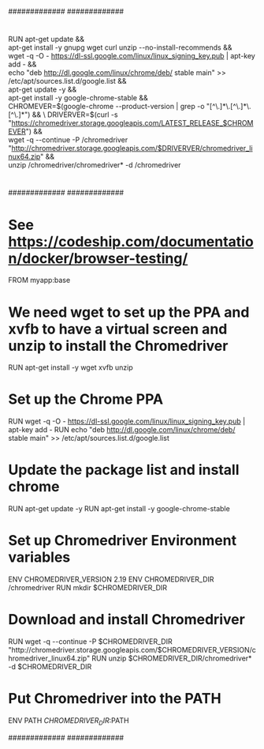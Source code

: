     
#############
#############  
#

RUN apt-get update && \
    apt-get install -y gnupg wget curl unzip --no-install-recommends && \
    wget -q -O - https://dl-ssl.google.com/linux/linux_signing_key.pub | apt-key add - && \
    echo "deb http://dl.google.com/linux/chrome/deb/ stable main" >> /etc/apt/sources.list.d/google.list && \
    apt-get update -y && \
    apt-get install -y google-chrome-stable && \
    CHROMEVER=$(google-chrome --product-version | grep -o "[^\.]*\.[^\.]*\.[^\.]*") && \
    DRIVERVER=$(curl -s "https://chromedriver.storage.googleapis.com/LATEST_RELEASE_$CHROMEVER") && \
    wget -q --continue -P /chromedriver "http://chromedriver.storage.googleapis.com/$DRIVERVER/chromedriver_linux64.zip" && \
    unzip /chromedriver/chromedriver* -d /chromedriver
    

#
#############
#############    
#    
    
# See https://codeship.com/documentation/docker/browser-testing/
FROM myapp:base

# We need wget to set up the PPA and xvfb to have a virtual screen and unzip to install the Chromedriver
RUN apt-get install -y wget xvfb unzip

# Set up the Chrome PPA
RUN wget -q -O - https://dl-ssl.google.com/linux/linux_signing_key.pub | apt-key add -
RUN echo "deb http://dl.google.com/linux/chrome/deb/ stable main" >> /etc/apt/sources.list.d/google.list

# Update the package list and install chrome
RUN apt-get update -y
RUN apt-get install -y google-chrome-stable

# Set up Chromedriver Environment variables
ENV CHROMEDRIVER_VERSION 2.19
ENV CHROMEDRIVER_DIR /chromedriver
RUN mkdir $CHROMEDRIVER_DIR

# Download and install Chromedriver
RUN wget -q --continue -P $CHROMEDRIVER_DIR "http://chromedriver.storage.googleapis.com/$CHROMEDRIVER_VERSION/chromedriver_linux64.zip"
RUN unzip $CHROMEDRIVER_DIR/chromedriver* -d $CHROMEDRIVER_DIR

# Put Chromedriver into the PATH
ENV PATH $CHROMEDRIVER_DIR:$PATH

    
#############
#############  
